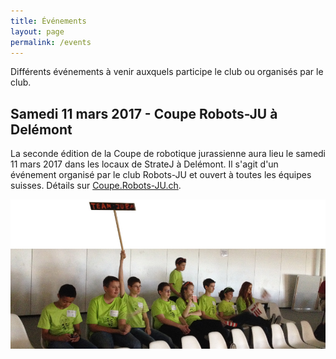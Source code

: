 ```yaml
---
title: Événements
layout: page
permalink: /events
---
```


Différents événements à venir auxquels participe le club ou organisés par le club.

## Samedi 11 mars 2017 - Coupe Robots-JU à Delémont

La seconde édition de la Coupe de robotique jurassienne aura lieu le samedi 11 mars 2017 dans les locaux de StrateJ à Delémont.
Il s'agit d'un événement organisé par le club Robots-JU et ouvert à toutes les équipes suisses. Détails sur [Coupe.Robots-JU.ch](https://coupe.robots-ju.ch/).

![Robot Game](/media/banners/events.jpg)
